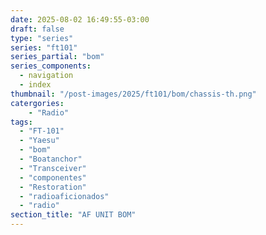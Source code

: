 ```yaml
---
date: 2025-08-02 16:49:55-03:00
draft: false
type: "series"
series: "ft101"
series_partial: "bom"
series_components:
  - navigation
  - index
thumbnail: "/post-images/2025/ft101/bom/chassis-th.png"
catergories:
    - "Radio"
tags: 
  - "FT-101"
  - "Yaesu"
  - "bom"
  - "Boatanchor"
  - "Transceiver"
  - "componentes"
  - "Restoration"
  - "radioaficionados"
  - "radio"
section_title: "AF UNIT BOM"
---
```

